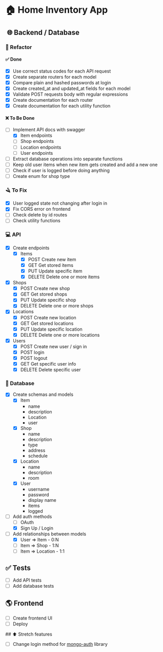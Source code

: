 # 🏠 Home Inventory App

##  🌐 Backend / Database

### 🔧 Refactor

#### ✅ Done

- [x] Use correct status codes for each API request
- [x] Create separate routers for each model
- [x] Compare plain and hashed passwords at login
- [x] Create created_at and updated_at fields for each model
- [x] Validate POST requests body with regular expressions
- [x] Create documentation for each router
- [x] Create documentation for each utility function

#### ❌ To Be Done

- [ ] Implement API docs with swagger
  - [x] Item endpoints
  - [ ] Shop endpoints
  - [ ] Location endpoints
  - [ ] User endpoints
- [ ] Extract database operations into separate functions
- [ ] Keep old user items when new item gets created and add a new one
- [ ] Check if user is logged before doing anything
- [ ] Create enum for shop type

### 🪒 To Fix

- [x] User logged state not changing after login in
- [x] Fix CORS error on frontend
- [ ] Check delete by id routes
- [ ] Check utility functions
### 💻 API

- [x] Create endpoints
  - [x] Items
    - [x] POST Create new item
    - [x] GET Get stored items
    - [x] PUT Update specific item
    - [x] DELETE Delete one or more items
- [x] Shops
  - [x] POST Create new shop
  - [x] GET Get stored shops
  - [x] PUT Update specific shop
  - [x] DELETE Delete one or more shops
- [x] Locations
  - [x] POST Create new location
  - [x] GET Get stored locations
  - [x] PUT Update specific location
  - [x] DELETE Delete one or more locations
- [x] Users
  - [x] POST Create new user / sign in
  - [x] POST login
  - [x] POST logout
  - [x] GET Get specific user info
  - [x] DELETE Delete specific user

### 📝 Database

- [x] Create schemas and models
  - [x] Item
    - name
    - description
    - Location
    - user
  - [x] Shop
    - name
    - description
    - type
    - address
    - schedule
  - [x] Location
    - name
    - description
    - room
  - [x] User
    - username
    - password
    - display name
    - items
    - logged
- [ ] Add auth methods
  - [ ] OAuth
  - [x] Sign Up / Login
- [ ] Add relationships between models
  - [x] User => Item - 0:N
  - [ ] Item => Shop - 1:N
  - [ ] Item => Location - 1:1

## ✅ Tests

- [ ] Add API tests
- [ ] Add database tests

## 🌎 Frontend

- [ ] Create frontend UI
- [ ] Deploy

## ⬆️ Stretch features

- [ ] Change login method for [mongo-auth](https://www.npmjs.com/package/mongo-auth) library
